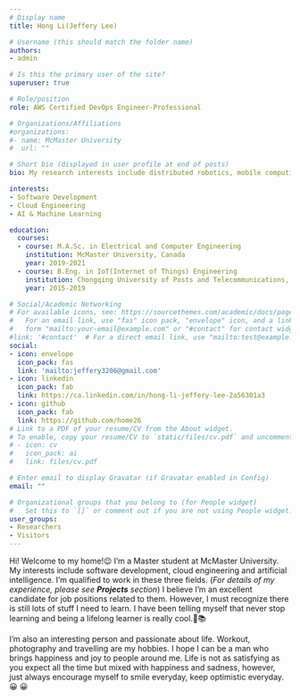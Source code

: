 ```yaml
---
# Display name
title: Hong Li(Jeffery Lee)

# Username (this should match the folder name)
authors:
- admin

# Is this the primary user of the site?
superuser: true

# Role/position
role: AWS Certified DevOps Engineer-Professional

# Organizations/Affiliations
#organizations:
#- name: McMaster University
#  url: ""

# Short bio (displayed in user profile at end of posts)
bio: My research interests include distributed robotics, mobile computing and programmable matter.

interests:
- Software Development
- Cloud Engineering
- AI & Machine Learning

education:
  courses:
  - course: M.A.Sc. in Electrical and Computer Engineering
    institution: McMaster University, Canada
    year: 2019-2021
  - course: B.Eng. in IoT(Internet of Things) Engineering
    institution: Chongqing University of Posts and Telecommunications, China
    year: 2015-2019

# Social/Academic Networking
# For available icons, see: https://sourcethemes.com/academic/docs/page-builder/#icons
#   For an email link, use "fas" icon pack, "envelope" icon, and a link in the
#   form "mailto:your-email@example.com" or "#contact" for contact widget.
#link: '#contact'  # For a direct email link, use "mailto:test@example.org".
social:
- icon: envelope
  icon_pack: fas
  link: 'mailto:jeffery3206@gmail.com'
- icon: linkedin
  icon_pack: fab
  link: https://ca.linkedin.com/in/hong-li-jeffery-lee-2a56301a3
- icon: github
  icon_pack: fab
  link: https://github.com/home26
# Link to a PDF of your resume/CV from the About widget.
# To enable, copy your resume/CV to `static/files/cv.pdf` and uncomment the lines below.
# - icon: cv
#   icon_pack: ai
#   link: files/cv.pdf

# Enter email to display Gravatar (if Gravatar enabled in Config)
email: ""

# Organizational groups that you belong to (for People widget)
#   Set this to `[]` or comment out if you are not using People widget.
user_groups:
- Researchers
- Visitors
---
```


Hi! Welcome to my home!:wink: I’m a Master student at McMaster University. My interests include software development, cloud engineering and artificial intelligence. I’m qualified to work in these three fields. (_For details of my experience, please see **Projects** section_)  I believe I’m an excellent candidate for job positions related to them. However, I must recognize there is still lots of stuff I need to learn. I have been telling myself that never stop learning and being a lifelong learner is really cool.:open_book::books:

I’m also an interesting person and passionate about life. Workout, photography and travelling are my hobbies. I hope I can be a man who brings happiness and joy to people around me. Life is not as satisfying as you expect all the time but mixed with happiness and sadness, however, just always encourage myself to smile everyday, keep optimistic everyday.:grinning: :grinning: 
